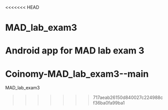 <<<<<<< HEAD
# MAD_lab_exam3
Android app for MAD lab exam 3
=======
# Coinomy-MAD_lab_exam3--main
MAD_lab_exam3  
>>>>>>> 717aeab26150d840027c224988cf36ba0fa99ba1
